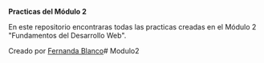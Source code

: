 **Practicas del Módulo 2**

En este repositorio encontraras todas las practicas creadas en el Módulo 2 "Fundamentos del Desarrollo Web".


Creado por [Fernanda Blanco](https://github.com/FerBlanco06)#   M o d u l o 2  
 